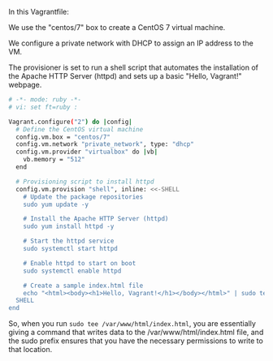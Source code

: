 In this Vagrantfile:

We use the "centos/7" box to create a CentOS 7 virtual machine.

We configure a private network with DHCP to assign an IP address to the VM.

The provisioner is set to run a shell script that automates the installation of the Apache HTTP Server (httpd) and sets up a basic "Hello, Vagrant!" webpage.

```bash
# -*- mode: ruby -*-
# vi: set ft=ruby :

Vagrant.configure("2") do |config|
  # Define the CentOS virtual machine
  config.vm.box = "centos/7"
  config.vm.network "private_network", type: "dhcp"
  config.vm.provider "virtualbox" do |vb|
    vb.memory = "512"
  end

  # Provisioning script to install httpd
  config.vm.provision "shell", inline: <<-SHELL
    # Update the package repositories
    sudo yum update -y

    # Install the Apache HTTP Server (httpd)
    sudo yum install httpd -y

    # Start the httpd service
    sudo systemctl start httpd

    # Enable httpd to start on boot
    sudo systemctl enable httpd

    # Create a sample index.html file
    echo "<html><body><h1>Hello, Vagrant!</h1></body></html>" | sudo tee /var/www/html/index.html
  SHELL
end
```

So, when you run `sudo tee /var/www/html/index.html`, you are essentially giving a command that writes data to the /var/www/html/index.html file, and the sudo prefix ensures that you have the necessary permissions to write to that location.